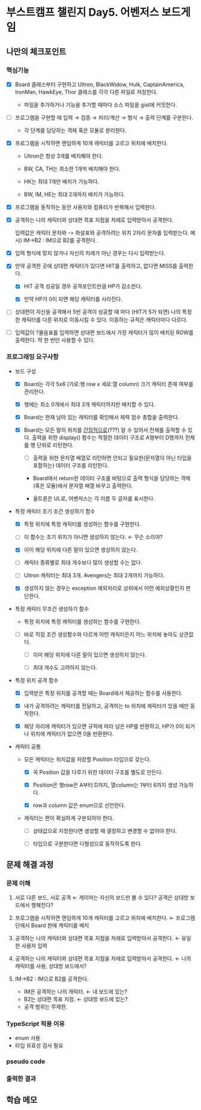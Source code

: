 # 부스트캠프 챌린지 Day5. 어벤저스 보드게임

## 나만의 체크포인트

### 핵심기능

-   [x] Board 클래스부터 구현하고 Ultron, BlackWidow, Hulk, CaptainAmerica, IronMan, HawkEye, Thor 클래스를 각각 다른 파일로 저장한다.

    -   파일을 추가하거나 기능을 추가할 때마다 소스 파일을 gist에 커밋한다.

-   [ ] 프로그램을 구현할 때 입력 → 검증 → 처리/계산 → 형식 → 출력 단계를 구분한다.

    -   각 단계를 담당하는 객체 혹은 모듈로 분리한다.

-   [x] 프로그램을 시작하면 랜덤하게 10개 캐릭터를 고르고 위치에 배치한다.

    -   Ultron은 항상 3개를 배치해야 한다.

    -   BW, CA, TH는 최소한 1개씩 배치해야 한다.

    -   HK는 최대 1개만 배치가 가능하다.

    -   BW, IM, HE는 최대 2개까지 배치가 가능하다.

-   [x] 프로그램을 동작하는 동안 사용자와 컴퓨터가 반복해서 입력한다.

-   [x] 공격하는 나의 캐릭터와 상대편 목표 지점을 차례로 입력받아서 공격한다.

    입력값은 캐릭터 문자와 -> 화살표와 공격하려는 위치 2자리 문자를 입력받는다.
    예시) IM->B2 : IM으로 B2를 공격한다.

-   [x] 입력 형식에 맞지 않거나 자신의 차례가 아닌 경우는 다시 입력받는다.

-   [x] 만약 공격한 곳에 상대편 캐릭터가 있다면 HIT를 출력하고, 없다면 MISS를 출력한다.

    -   [x] HIT 공격 성공일 경우 공격포인트만큼 HP가 감소한다.

    -   [x] 만약 HP가 0이 되면 해당 캐릭터를 사라진다.

-   [ ] 상대편이 자신을 공격해서 5번 공격이 성공할 때 마다 (HIT가 5가 되면) 나의 특정한 캐릭터를 다른 위치로 이동시킬 수 있다. 이동하는 규칙은 캐릭터마다 다르다.

-   [ ] 입력값이 ?물음표를 입력하면 상대편 보드에서 가장 캐릭터가 많이 배치된 ROW를 출력한다. 딱 한 번만 사용할 수 있다.

### 프로그래밍 요구사항

-   보드 구성

    -   [x] Board는 각각 5x6 (가로:행 row x 세로:열 column) 크기 캐릭터 존재 여부를 관리한다.

    -   [x] 행에는 최소 0개에서 최대 3개 캐릭터까지만 배치할 수 있다.

    -   [x] Board는 현재 남아 있는 캐릭터를 확인해서 체력 점수 총합을 출력한다.

    -   [x] Board는 모든 말의 위치를 <u>간접적으로</u>(???) 알 수 있어서 전체를 출력할 수 있다. 출력을 위한 display() 함수는 적절한 데이터 구조로 A행부터 D행까지 전체를 행 단위로 리턴한다.

        -   [ ] 출력을 위한 문자열 배열로 리턴하면 안되고 필요한(문자열이 아닌 타입을 포함하는) 데이터 구조를 리턴한다.

        -   Board에서 return한 데이터 구조를 바탕으로 출력 형식을 담당하는 객체(혹은 모듈)에서 문자열 배열 바꾸고 출력한다.

        -   울트론은 UL로, 어벤저스는 각 이름 두 글자를 표시한다.

-   특정 캐릭터 초기 조건 생성하기 함수

    -   [x] 특정 위치에 특정 캐릭터를 생성하는 함수를 구현한다.

    -   [ ] 이 함수는 초기 위치가 아니면 생성하지 않는다. &leftarrow; 무슨 소리야?

    -   [x] 이미 해당 위치에 다른 말이 있으면 생성하지 않는다.

    -   [ ] 캐릭터 종류별로 최대 개수보다 많이 생성할 수는 없다.

    -   [ ] Ultron 캐릭터는 최대 3개. Avengers는 최대 2개까지 가능하다.

    -   [x] 생성하지 않는 경우는 exception 예외처리로 상위에서 어떤 예외상황인지 판단한다.

-   특정 캐릭터 무조건 생성하기 함수

    -   특정 위치에 특정 캐릭터를 생성하는 함수를 구현한다.

    -   [ ] 바로 직접 조건 생성함수와 다르게 어떤 캐릭터든지 어느 위치에 놓아도 상관없다.

        -   [ ] 이미 해당 위치에 다른 말이 있으면 생성하지 않는다.

        -   [ ] 최대 개수도 고려하지 않는다.

-   특정 위치 공격 함수

    -   [x] 입력받은 특정 위치를 공격할 때는 Board에서 제공하는 함수를 사용한다.

    -   [x] 내가 공격하려는 캐릭터를 전달하고, 공격하는 to 위치에 캐릭터가 있을 때만 동작한다.

    -   [x] 해당 자리에 캐릭터가 있으면 규칙에 따라 남은 HP를 반환하고, HP가 0이 되거나 위치에 캐릭터가 없으면 0을 반환한다.

-   캐릭터 공통

    -   모든 캐릭터는 위치값을 저장할 Position 타입으로 갖는다.

        -   [x] 꼭 Position 값을 다루기 위한 데이터 구조를 별도로 만든다.

        -   [x] Position은 행row은 A부터 D까지, 열column는 1부터 6까지 생성 가능하다.

        -   [x] row과 column 값은 enum으로 선언한다.

    -   캐릭터는 편이 확실하게 구분되어야 한다.

        -   [ ] 상태값으로 지정한다면 생성할 때 결정하고 변경할 수 없어야 한다.

        -   [ ] 타입으로 구분한다면 다형성으로 동작하도록 한다.

## 문제 해결 과정

### 문제 이해

1. 서로 다른 보드, 서로 공격
   &leftarrow; 게이머는 자신의 보드만 볼 수 있다? 공격은 상대방 보드에서 행해진다?

2. 프로그램을 시작하면 랜덤하게 10개 캐릭터를 고르고 위치에 배치한다.
   &leftarrow; 프로그램 단에서 Board 판에 캐릭터를 배치

3. 공격하는 나의 캐릭터와 상대편 목표 지점을 차례로 입력받아서 공격한다.
   &leftarrow; 유일한 사용자 입력

4. 공격하는 나의 캐릭터와 상대편 목표 지점을 차례로 입력받아서 공격한다.
   &leftarrow; 나의 캐릭터를 사용, 상대방 보드에서?

5. IM->B2 : IM으로 B2를 공격한다.
    - IM은 공격하는 나의 캐릭터. &leftarrow; 내 보드에 있는?
    - B2는 상대편 목표 지점. &leftarrow; 상대방 보드에 있는?
    - 공격 범위는 무제한.

### TypeScript 적용 이유

-   enum 사용
-   타입 유효성 검사 필요

### pseudo code

### 출력한 결과

## 학습 메모
